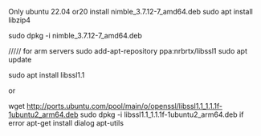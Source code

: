Only ubuntu 22.04 or20
install  nimble_3.7.12-7_amd64.deb
sudo apt install libzip4

 sudo dpkg -i nimble_3.7.12-7_amd64.deb


 /////
 for arm servers
sudo add-apt-repository ppa:nrbrtx/libssl1
sudo apt update

sudo apt install libssl1.1

or

wget http://ports.ubuntu.com/pool/main/o/openssl/libssl1.1_1.1.1f-1ubuntu2_arm64.deb
 sudo dpkg -i libssl1.1_1.1.1f-1ubuntu2_arm64.deb
if error apt-get install dialog apt-utils

 



